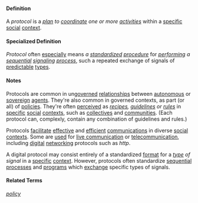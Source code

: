 #### Definition

A *protocol* is a *[plan](https://github.com/gcassel/Modular-Organization-Terminology/blob/master/terms/plan.md) to [coordinate](https://github.com/gcassel/Modular-Organization-Terminology/blob/master/terms/coordinate.md) one or more [activities](https://github.com/gcassel/Modular-Organization-Terminology/blob/master/terms/activity.md)* within a [specific](https://github.com/gcassel/Modular-Organization-Terminology/blob/master/terms/specific.md) [social](https://github.com/gcassel/Modular-Organization-Terminology/blob/master/terms/social.md) [context](https://github.com/gcassel/Modular-Organization-Terminology/blob/master/terms/context.md).

#### Specialized Definition

*Protocol* often [especially](https://github.com/gcassel/Modular-Organizing-Terminology/blob/master/terms/specialize.md) means *a [standardized](https://github.com/gcassel/Modular-Organization-Terminology/blob/master/terms/standard.md) [procedure](https://github.com/gcassel/Modular-Organizing-Terminology/blob/master/terms/sequential-process.md)* for *[performing](https://github.com/gcassel/Modular-Organizing-Terminology/blob/master/terms/perform.md) a [sequential](https://github.com/gcassel/Modular-Organizing-Terminology/blob/master/terms/sequence.md) [signaling](https://github.com/gcassel/Modular-Organization-Terminology/blob/master/terms/signal.md) [process](https://github.com/gcassel/Modular-Organizing-Terminology/blob/master/terms/process.md)*, such a repeated exchange of signals of [predictable](https://github.com/gcassel/Modular-Organizing-Terminology/blob/master/terms/predict.md) [types](https://github.com/gcassel/Modular-Organizing-Terminology/blob/master/terms/type.md).

#### Notes

Protocols are common in un[governed](https://github.com/gcassel/Modular-Organization-Terminology/blob/master/terms/govern.md) [relationships](https://github.com/gcassel/Modular-Organization-Terminology/blob/master/terms/relate.md) between [autonomous](https://github.com/gcassel/Modular-Organization-Terminology/blob/master/terms/autonomy.md) or [sovereign](https://github.com/gcassel/Modular-Organization-Terminology/blob/master/terms/sovereign.md) [agents](https://github.com/gcassel/Modular-Organization-Terminology/blob/master/terms/agent.md).  They're also common in governed contexts, as part (or all) of [policies](https://github.com/gcassel/Modular-Organization-Terminology/blob/master/terms/policy.md).  They're often [perceived](https://github.com/gcassel/Modular-Organizing-Terminology/blob/master/terms/perceive.md) as *[recipes](https://github.com/gcassel/Modular-Organization-Terminology/blob/master/terms/recipe.md), [guidelines](https://github.com/gcassel/Modular-Organizing-Terminology/blob/master/terms/guideline.md) or [rules](https://github.com/gcassel/Modular-Organizing-Terminology/blob/master/terms/rule.md)* in [specific](https://github.com/gcassel/Modular-Organizing-Terminology/blob/master/terms/specific.md) [social](https://github.com/gcassel/Modular-Organizing-Terminology/blob/master/terms/social.md) [contexts](https://github.com/gcassel/Modular-Organizing-Terminology/blob/master/terms/context.md), such as [collectives](https://github.com/gcassel/Modular-Organizing-Terminology/blob/master/terms/collective.md) and [communities](https://github.com/gcassel/Modular-Organizing-Terminology/blob/master/terms/community.md).  (Each protocol can, complexly, contain any combination of guidelines and rules.)

Protocols [facilitate](https://github.com/gcassel/Modular-Organization-Terminology/blob/master/terms/facilitate.md) [effective](https://github.com/gcassel/Modular-Organization-Terminology/blob/master/terms/effective.md) and [efficient](https://github.com/gcassel/Modular-Organization-Terminology/blob/master/terms/efficient.md) [communications](https://github.com/gcassel/Modular-Organization-Terminology/blob/master/terms/communicate.md) in diverse [social](https://github.com/gcassel/Modular-Organization-Terminology/blob/master/terms/social.md) [contexts](https://github.com/gcassel/Modular-Organization-Terminology/blob/master/terms/context.md).  Some are [used](https://github.com/gcassel/Modular-Organization-Terminology/blob/master/terms/use.md) for [live communication](https://github.com/gcassel/Modular-Organization-Terminology/blob/master/terms/live-communication.md) or [telecommunication](https://github.com/gcassel/Modular-Organization-Terminology/blob/master/terms/telecommunicate.md), including [digital](https://github.com/gcassel/Modular-Organization-Terminology/blob/master/terms/digital.md) [networking](https://github.com/gcassel/Modular-Organization-Terminology/blob/master/terms/network.md) protocols such as *http*.

A digital protocol may consist entirely of a standardized [format](https://github.com/gcassel/Modular-Organizing-Terminology/blob/master/terms/format.md) for a *[type](https://github.com/gcassel/Modular-Organization-Terminology/blob/master/terms/type.md) of signal* in a [specific](https://github.com/gcassel/Modular-Organization-Terminology/blob/master/terms/specific.md) [context](https://github.com/gcassel/Modular-Organization-Terminology/blob/master/terms/context.md).  However, protocols often standardize [sequential](https://github.com/gcassel/Modular-Organization-Terminology/blob/master/terms/sequence.md) [processes](https://github.com/gcassel/Modular-Organization-Terminology/blob/master/terms/process.md) and [programs](https://github.com/gcassel/Modular-Organization-Terminology/blob/master/terms/program.md) which [exchange](https://github.com/gcassel/Modular-Organization-Terminology/blob/master/terms/exchange.md) specific types of signals.

#### Related Terms

*[policy](https://github.com/gcassel/Modular-Organizing-Terminology/blob/master/terms/policy.md)*
